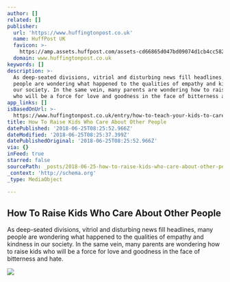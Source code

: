 ```yaml
---
author: []
related: []
publisher:
  url: 'https://www.huffingtonpost.co.uk'
  name: HuffPost UK
  favicon: >-
    https://amp.assets.huffpost.com/assets-cd66865d047bd09074d1cb4cc5829f29/favicon.ico
  domain: www.huffingtonpost.co.uk
keywords: []
description: >-
  As deep-seated divisions, vitriol and disturbing news fill headlines, many
  people are wondering what happened to the qualities of empathy and kindness in
  our society. In the same vein, many parents are wondering how to raise kids
  who will be a force for love and goodness in the face of bitterness and hate.
app_links: []
isBasedOnUrl: >-
  https://www.huffingtonpost.co.uk/entry/how-to-teach-your-kids-to-care-about-other-people_us_5b29cc2ce4b05d6c16c8c089
title: How To Raise Kids Who Care About Other People
datePublished: '2018-06-25T08:25:52.966Z'
dateModified: '2018-06-25T08:25:37.399Z'
datePublishedOriginal: '2018-06-25T08:25:52.966Z'
via: {}
inFeed: true
starred: false
sourcePath: _posts/2018-06-25-how-to-raise-kids-who-care-about-other-people.md
_context: 'http://schema.org'
_type: MediaObject

---
```

<article style=""><h1>How To Raise Kids Who Care About Other People</h1><p>As deep-seated divisions, vitriol and disturbing news fill headlines, many people are wondering what happened to the qualities of empathy and kindness in our society. In the same vein, many parents are wondering how to raise kids who will be a force for love and goodness in the face of bitterness and hate.</p><img src="https://img.huffingtonpost.com/asset/5b2a9c402000004100b94ff0.jpeg?cache=lAlAmIRl0J&amp;ops=1200_630" /></article>